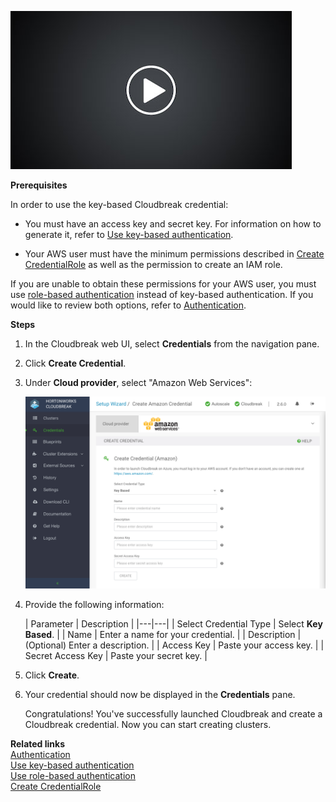<a href="https://youtu.be/SIYhzlMQf8Y" target="_blank" title="Click to open"><img src="../images/cb_video-placeholder.png" width="450" title="YouTube video"></a> 

**Prerequisites**

In order to use the key-based Cloudbreak credential: 

* You must have an access key and secret key. For information on how to generate it, refer to [Use key-based authentication](aws-launch.md#option-1-use-key-based-authentication).  

* Your AWS user must have the minimum permissions described in [Create CredentialRole](aws-launch.md#create-credentialrole) as well as the permission to create an IAM role. 

If you are unable to obtain these permissions for your AWS user, you must use [role-based authentication](aws-launch.md#option-2-configure-role-based-authentication) instead of key-based authentication. If you would like to review both options, refer to [Authentication](aws-launch.md#authentication). 
    
**Steps**

1. In the Cloudbreak web UI, select **Credentials** from the navigation pane. 

2. Click **Create Credential**. 

3. Under **Cloud provider**, select "Amazon Web Services":

    <a href="../images/cb_cb-aws-cred-key.png" target="_blank" title="click to enlarge"><img src="../images/cb_cb-aws-cred-key.png" width="650" title="Cloudbreak web UI"></a>  

3. Provide the following information:

    | Parameter | Description |
|---|---|
| Select Credential Type | Select **Key Based**. | 
| Name | Enter a name for your credential. |
| Description | (Optional) Enter a description. | 
| Access Key | Paste your access key. |
| Secret Access Key | Paste your secret key. |
 
4. Click **Create**.

5. Your credential should now be displayed in the **Credentials** pane.

    
    Congratulations! You've successfully launched Cloudbreak and create a Cloudbreak credential. Now you can start creating clusters. 
    
**Related links**   
[Authentication](aws-launch.md#authentication)  
[Use key-based authentication](aws-launch.md#option-1-use-key-based-authentication)    
[Use role-based authentication](aws-launch.md#option-2-configure-role-based-authentication)     
[Create CredentialRole](aws-launch.md#create-credentialrole)  
